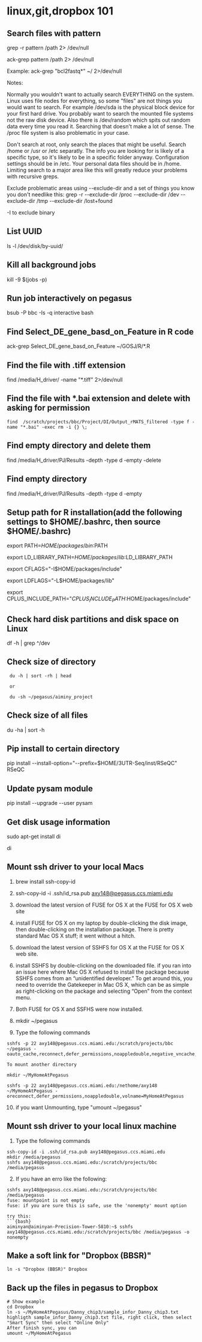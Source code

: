 # linux,git,dropbox 101

## Search files with pattern

 grep -r pattern /path 2> /dev/null

 ack-grep pattern /path 2> /dev/null
 
 Example: ack-grep "bcl2fastq*" ~/ 2>/dev/null
 
Notes:
 
Normally you wouldn't want to actually search EVERYTHING on the system. Linux uses file nodes for everything, so some "files" are not things you would want to search. For example /dev/sda is the physical block device for your first hard drive. You probably want to search the mounted file systems not the raw disk device. Also there is /dev/random which spits out random data every time you read it. Searching that doesn't make a lot of sense. The /proc file system is also problematic in your case.
 
Don't search at root, only search the places that might be useful. Search /home or /usr or /etc separatly. The info you are looking for is likely of a specific type, so it's likely to be in a specific folder anyway. Configuration settings should be in /etc. Your personal data files should be in /home. Limiting search to a major area like this will greatly reduce your problems with recursive greps.
 
Exclude problematic areas using --exclude-dir and a set of things you know you don't needlike this:
grep -r --exclude-dir /proc --exclude-dir /dev --exclude-dir /tmp --exclude-dir /lost+found

-I to exclude binary
 
## List UUID

ls -l /dev/disk/by-uuid/

## Kill all background jobs 

kill -9 $(jobs -p)

## Run job interactively on pegasus

bsub -P bbc -Is -q interactive bash
  
## Find Select_DE_gene_basd_on_Feature in R code
 
ack-grep Select_DE_gene_basd_on_Feature ~/GOSJ/R/*.R
 
## Find the file with .tiff extension
 
find /media/H_driver/ -name  "*.tiff" 2>/dev/null

## Find the file with *.bai extension and delete with asking for permission 
```{bash}
find  /scratch/projects/bbc/Project/DI/Output_rMATS_filtered -type f -name "*.bai" -exec rm -i {} \;
```
## Find empty directory and delete them
  
find /media/H_driver/PJ/Results -depth -type d -empty -delete

## Find empty directory

find /media/H_driver/PJ/Results -depth -type d -empty

## Setup path for R installation(add the following settings to $HOME/.bashrc, then source $HOME/.bashrc) 

 export PATH=$HOME/packages/bin:$PATH

 export LD_LIBRARY_PATH=$HOME/packages/lib:$LD_LIBRARY_PATH 

 export CFLAGS="-I$HOME/packages/include" 

 export LDFLAGS="-L$HOME/packages/lib"

 export CPLUS_INCLUDE_PATH="$CPLUS_INCLUDE_PATH:$HOME/packages/include"
 
## Check hard disk partitions and disk space on Linux
 
 df -h | grep ^/dev

## Check size of directory
```{bash}
 du -h | sort -rh | head
 
 or
 
 du -sh ~/pegasus/aiminy_project
``` 
## Check size of all files
 
 du -ha | sort -h

## Pip install to certain directory

 pip install --install-option="--prefix=$HOME/3UTR-Seq/inst/RSeQC" RSeQC
 
## Update pysam module
 
 pip install --upgrade --user pysam

## Get disk usage information

sudo apt-get install di

di

## Mount ssh driver to your local Macs

1. brew install ssh-copy-id

2. ssh-copy-id -i .ssh/id_rsa.pub axy148@pegasus.ccs.miami.edu

3. download the latest version of FUSE for OS X at the FUSE for OS X web site

4. install FUSE for OS X on my laptop by double-clicking the disk image, then double-clicking on the installation package. There is pretty standard Mac OS X stuff; it went without a hitch.

5. download the latest version of SSHFS for OS X at the FUSE for OS X web site.

6. install SSHFS by double-clicking on the downloaded file. if you ran into an issue here where Mac OS X refused to install the package because SSHFS comes from an “unidentified developer.” To get around this, you need to override the Gatekeeper in Mac OS X, which can be as simple as right-clicking on the package and selecting “Open” from the context menu.

7. Both FUSE for OS X and SSFHS were now installed.

8. mkdir ~/pegasus

9. Type the following commands
```{bash}
sshfs -p 22 axy148@pegasus.ccs.miami.edu:/scratch/projects/bbc ~/pegasus -oauto_cache,reconnect,defer_permissions,noappledouble,negative_vncache,volname=pegasus

To mount another directory 

mkdir ~/MyHomeAtPegasus

sshfs -p 22 axy148@pegasus.ccs.miami.edu:/nethome/axy148 ~/MyHomeAtPegasus -oreconnect,defer_permissions,noappledouble,volname=MyHomeAtPegasus

```

10. if you want Unmounting, type "umount ~/pegasus"

## Mount ssh driver to your local linux machine

1. Type the following commands
```{bash}
ssh-copy-id -i .ssh/id_rsa.pub axy148@pegasus.ccs.miami.edu
mkdir /media/pegasus
sshfs axy148@pegasus.ccs.miami.edu:/scratch/projects/bbc /media/pegasus
```
2. If you have an erro like the following:
```{bash}
sshfs axy148@pegasus.ccs.miami.edu:/scratch/projects/bbc /media/pegasus
fuse: mountpoint is not empty
fuse: if you are sure this is safe, use the 'nonempty' mount option

try this:
```{bash}
aiminyan@aiminyan-Precision-Tower-5810:~$ sshfs axy148@pegasus.ccs.miami.edu:/scratch/projects/bbc /media/pegasus -o nonempty
```

## Make a soft link for "Dropbox (BBSR)"
```{bash}
ln -s "Dropbox (BBSR)" Dropbox
```
## Back up the files in pegasus to Dropbox
```{bash}
# Show example
cd Dropbox
ln -s ~/MyHomeAtPegasus/Danny_chip3/sample_infor_Danny_chip3.txt
highligth sample_infor_Danny_chip3.txt file, right click, then select "Smart Sync" then select "Online Only"
After finish sync, you can 
umount ~/MyHomeAtPegasus
```

